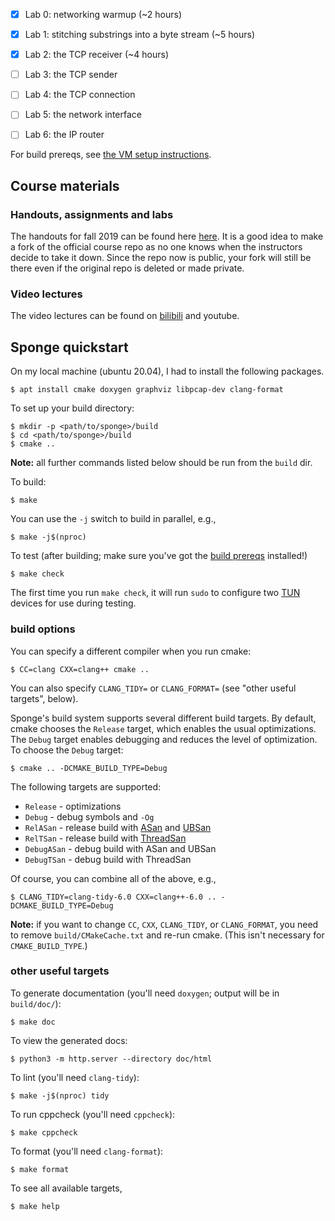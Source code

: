 - [x] Lab 0: networking warmup (~2 hours)

- [x] Lab 1: stitching substrings into a byte stream (~5 hours)

- [x] Lab 2: the TCP receiver (~4 hours)

- [ ] Lab 3: the TCP sender

- [ ] Lab 4: the TCP connection

- [ ] Lab 5: the network interface

- [ ] Lab 6: the IP router 

For build prereqs, see [the VM setup instructions](https://web.stanford.edu/class/cs144/vm_howto).

## Course materials

### Handouts, assignments and labs

The handouts for fall 2019 can be found here
[here](https://github.com/ch2ohch2oh/cs144.github.io/tree/96579e7f63b6ea67164e3dca0735de83a523a240). 
It is a good idea to
make a fork of the official course repo as no one knows when
the instructors decide to take it down. Since the repo now 
is public, your fork will still be there even if the original
repo is deleted or made private. 

### Video lectures

The video lectures can be found on 
[bilibili](https://www.bilibili.com/video/BV137411Z7LR)
and youtube.

## Sponge quickstart

On my local machine (ubuntu 20.04), I had to install the following 
packages.

    $ apt install cmake doxygen graphviz libpcap-dev clang-format


To set up your build directory:

	$ mkdir -p <path/to/sponge>/build
	$ cd <path/to/sponge>/build
	$ cmake ..

**Note:** all further commands listed below should be run from the `build` dir.

To build:

    $ make

You can use the `-j` switch to build in parallel, e.g.,

    $ make -j$(nproc)

To test (after building; make sure you've got the [build prereqs](https://web.stanford.edu/class/cs144/vm_howto) installed!)

    $ make check

The first time you run `make check`, it will run `sudo` to configure two
[TUN](https://www.kernel.org/doc/Documentation/networking/tuntap.txt) devices for use during
testing.

### build options

You can specify a different compiler when you run cmake:

    $ CC=clang CXX=clang++ cmake ..

You can also specify `CLANG_TIDY=` or `CLANG_FORMAT=` (see "other useful targets", below).

Sponge's build system supports several different build targets. By default, cmake chooses the `Release`
target, which enables the usual optimizations. The `Debug` target enables debugging and reduces the
level of optimization. To choose the `Debug` target:

    $ cmake .. -DCMAKE_BUILD_TYPE=Debug

The following targets are supported:

- `Release` - optimizations
- `Debug` - debug symbols and `-Og`
- `RelASan` - release build with [ASan](https://en.wikipedia.org/wiki/AddressSanitizer) and
  [UBSan](https://developers.redhat.com/blog/2014/10/16/gcc-undefined-behavior-sanitizer-ubsan/)
- `RelTSan` - release build with
  [ThreadSan](https://developer.mozilla.org/en-US/docs/Mozilla/Projects/Thread_Sanitizer)
- `DebugASan` - debug build with ASan and UBSan
- `DebugTSan` - debug build with ThreadSan

Of course, you can combine all of the above, e.g.,

    $ CLANG_TIDY=clang-tidy-6.0 CXX=clang++-6.0 .. -DCMAKE_BUILD_TYPE=Debug

**Note:** if you want to change `CC`, `CXX`, `CLANG_TIDY`, or `CLANG_FORMAT`, you need to remove
`build/CMakeCache.txt` and re-run cmake. (This isn't necessary for `CMAKE_BUILD_TYPE`.)

### other useful targets

To generate documentation (you'll need `doxygen`; output will be in `build/doc/`):

    $ make doc

To view the generated docs:

    $ python3 -m http.server --directory doc/html

To lint (you'll need `clang-tidy`):

    $ make -j$(nproc) tidy

To run cppcheck (you'll need `cppcheck`):

    $ make cppcheck

To format (you'll need `clang-format`):

    $ make format

To see all available targets,

    $ make help
